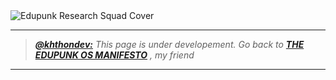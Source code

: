 <img src="../../assets/edupunk-os-research@2x.png" srcset="../../assets/edupunk-os-research@1x.png 1x, ../../assets/edupunk-os-research@2x.png 2x" alt="Edupunk Research Squad Cover">

---

> _**[@khthondev:](https://github.com/khthondev)** This page is under developement. Go back to **[THE EDUPUNK OS MANIFESTO](../main/MANIFESTO.md)** , my friend_

---